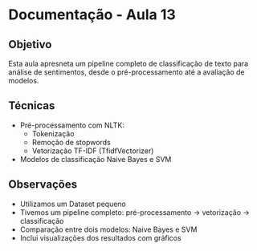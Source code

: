# Documentação - Aula 13

## Objetivo
Esta aula apresneta um pipeline completo de classificação de texto para análise de sentimentos, desde o pré-processamento até a avaliação de modelos.

## Técnicas
- Pré-processamento com NLTK:
	- Tokenização
	- Remoção de stopwords
	- Vetorização TF-IDF (TfidfVectorizer)
- Modelos de classificação Naive Bayes e SVM

## Observações
- Utilizamos um Dataset pequeno
- Tivemos um pipeline completo: pré-processamento → vetorização → classificação
- Comparação entre dois modelos: Naive Bayes e SVM
- Inclui visualizações dos resultados com gráficos